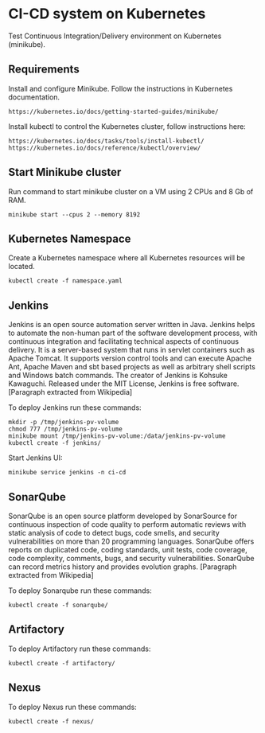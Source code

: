 # CI-CD system on Kubernetes #

Test Continuous Integration/Delivery environment on Kubernetes (minikube).

## Requirements ##

Install and configure Minikube. Follow the instructions in Kubernetes documentation.

    https://kubernetes.io/docs/getting-started-guides/minikube/

Install kubectl to control the Kubernetes cluster, follow instructions here:

    https://kubernetes.io/docs/tasks/tools/install-kubectl/
    https://kubernetes.io/docs/reference/kubectl/overview/

## Start Minikube cluster ##

Run command to start minikube cluster on a VM using 2 CPUs and 8 Gb of RAM.

    minikube start --cpus 2 --memory 8192

## Kubernetes Namespace ##

Create a Kubernetes namespace where all Kubernetes resources will be located.

    kubectl create -f namespace.yaml

## Jenkins ##

Jenkins is an open source automation server written in Java. Jenkins helps to automate the non-human part of the software development process, with continuous integration and facilitating technical aspects of continuous delivery. It is a server-based system that runs in servlet containers such as Apache Tomcat. It supports version control tools and can execute Apache Ant, Apache Maven and sbt based projects as well as arbitrary shell scripts and Windows batch commands. The creator of Jenkins is Kohsuke Kawaguchi. Released under the MIT License, Jenkins is free software. [Paragraph extracted from Wikipedia]

To deploy Jenkins run these commands:

    mkdir -p /tmp/jenkins-pv-volume
    chmod 777 /tmp/jenkins-pv-volume
    minikube mount /tmp/jenkins-pv-volume:/data/jenkins-pv-volume
    kubectl create -f jenkins/

Start Jenkins UI:

    minikube service jenkins -n ci-cd

## SonarQube ##

SonarQube is an open source platform developed by SonarSource for continuous inspection of code quality to perform automatic reviews with static analysis of code to detect bugs, code smells, and security vulnerabilities on more than 20 programming languages. SonarQube offers reports on duplicated code, coding standards, unit tests, code coverage, code complexity, comments, bugs, and security vulnerabilities. SonarQube can record metrics history and provides evolution graphs. [Paragraph extracted from Wikipedia]

To deploy Sonarqube run these commands:

    kubectl create -f sonarqube/

## Artifactory ##

To deploy Artifactory run these commands:

    kubectl create -f artifactory/

## Nexus ##

To deploy Nexus run these commands:

    kubectl create -f nexus/